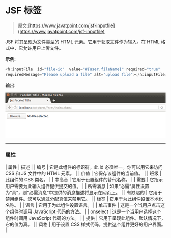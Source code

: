 # JSF <inputfile>标签</inputfile>

> 原文:[https://www.javatpoint.com/jsf-inputfile](https://www.javatpoint.com/jsf-inputfile)

JSF 将其呈现为文件类型的 HTML 元素。它用于获取文件作为输入。在 HTML 格式中，它允许用户上传文件。

**示例:**

```java
<h:inputFile  id="file-id"  value="#{user.fileName}" required="true" 
requiredMessage="Please upload a file" alt="upload file"></h:inputFile>

```

输出:

![JSF H inputfile tag 1](img/9f2fddf58731a4b2f1812ae3ada37a92.png)

* * *

### 属性

| 属性 | 描述 |
| 编号 | 它是此组件的标识符。此 id 必须唯一。你可以用它来访问 CSS 和 JS 文件中的 HTML 元素。 |
| 价值 | 它保存该组件的当前值。 |
| 班级 | 此组件的 CSS 类名。 |
| 中高音 | 它用于设置组件的替代名称。 |
| 需要 | 它指示用户需要为此输入组件提供提交的值。 |
| 所需消息 | 如果“必需”属性设置为“真”，则“必需消息”中提供的消息描述将显示在网页上。 |
| 有缺陷的 | 它用于禁用组件。您可以通过分配真值来禁用它。 |
| 标签 | 它用于为此组件设置本地化名称。 |
| 语言 | 它用于为此组件设置语言。 |
| 单击事件 | 这是一个当用户点击这个组件时调用 JavaScript 代码的方法。 |
| onselect | 这是一个当用户选择这个组件时调用 JavaScript 代码的方法。 |
| 提供 | 它用于呈现此组件。默认情况下，它的值为真。 |
| 风格 | 用于设置 CSS 样式代码，提供这个组件更好的用户界面。 |